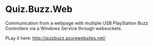 # Quiz.Buzz.Web

Communication from a webpage with multiple USB PlayStation Buzz Controllers via a Windows Service through websockets.

PLay it here: http://quizbuzz.azurewebsites.net/
